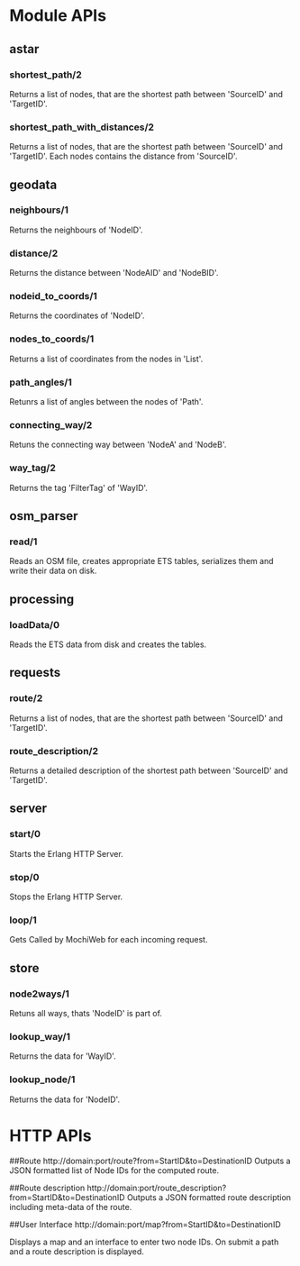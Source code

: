 # Module APIs


## astar

### shortest_path/2
Returns a list of nodes, that are the shortest path between 'SourceID' and 'TargetID'.

### shortest_path_with_distances/2
Returns a list of nodes, that are the shortest path between 'SourceID' and 'TargetID'. Each nodes contains the distance from 'SourceID'.


## geodata

### neighbours/1
Returns the neighbours of 'NodeID'.

### distance/2
Returns the distance between 'NodeAID' and 'NodeBID'.

### nodeid_to_coords/1
Returns the coordinates of 'NodeID'.

### nodes_to_coords/1
Returns a list of coordinates from the nodes in 'List'.

### path_angles/1
Retunrs a list of angles between the nodes of 'Path'.

### connecting_way/2
Retuns the connecting way between 'NodeA' and 'NodeB'.

### way_tag/2
Returns the tag 'FilterTag' of 'WayID'.


## osm_parser

### read/1
Reads an OSM file, creates appropriate ETS tables, serializes them and write their data on disk.


## processing

### loadData/0
Reads the ETS data from disk and creates the tables.


## requests

### route/2
Returns a list of nodes, that are the shortest path between 'SourceID' and 'TargetID'.

### route_description/2
Returns a detailed description of the shortest path between 'SourceID' and 'TargetID'.


## server

### start/0
Starts the Erlang HTTP Server.

### stop/0
Stops the Erlang HTTP Server.

### loop/1
Gets Called by MochiWeb for each incoming request.

## store

### node2ways/1
Retuns all ways, thats 'NodeID' is part of.

### lookup_way/1
Returns the data for 'WayID'.

### lookup_node/1
Returns the data for 'NodeID'.


# HTTP APIs

##Route
	http://domain:port/route?from=StartID&to=DestinationID
Outputs a JSON formatted list of Node IDs for the computed route.

##Route description
	http://domain:port/route_description?from=StartID&to=DestinationID
Outputs a JSON formatted route description including meta-data of the route.

##User Interface
	http://domain:port/map?from=StartID&to=DestinationID

Displays a map and an interface to enter two node IDs. 
On submit a path and a route description is displayed.